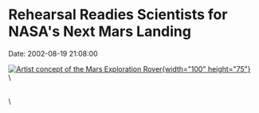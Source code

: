 Rehearsal Readies Scientists for NASA\'s Next Mars Landing
==========================================================

Date: 2002-08-19 21:08:00

[![Artist concept of the Mars Exploration
Rover](http://www.jpl.nasa.gov/images/mer/PIA04413-feature-browse.jpg){width="100"
height="75"}](http://www.jpl.nasa.gov/news/&rn=news.xml&rst=6499)\
\

\
\
